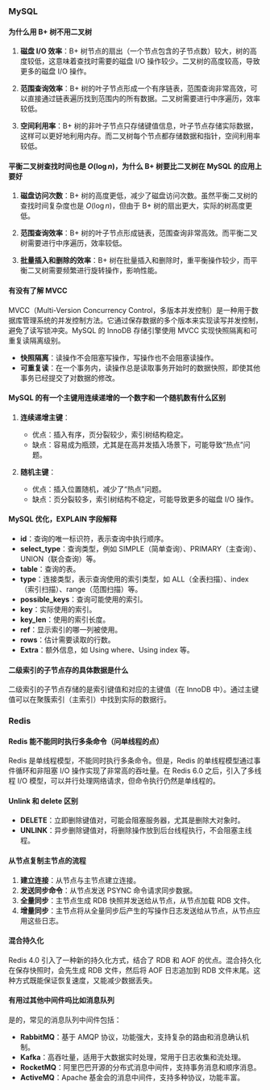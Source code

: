### MySQL

#### 为什么用 B+ 树不用二叉树

1. **磁盘 I/O 效率**：B+ 树节点的扇出（一个节点包含的子节点数）较大，树的高度较低，这意味着查找时需要的磁盘 I/O 操作较少。二叉树的高度较高，导致更多的磁盘 I/O 操作。

2. **范围查询效率**：B+ 树的叶子节点形成一个有序链表，范围查询非常高效，可以直接通过链表遍历找到范围内的所有数据。二叉树需要进行中序遍历，效率较低。

3. **空间利用率**：B+ 树的非叶子节点只存储键值信息，叶子节点存储实际数据，这样可以更好地利用内存。而二叉树每个节点都存储数据和指针，空间利用率较低。

#### 平衡二叉树查找时间也是 $O(\log n)$，为什么 B+ 树要比二叉树在 MySQL 的应用上要好

1. **磁盘访问次数**：B+ 树的高度更低，减少了磁盘访问次数。虽然平衡二叉树的查找时间复杂度也是 $O(\log n)$，但由于 B+ 树的扇出更大，实际的树高度更低。

2. **范围查询效率**：B+ 树的叶子节点形成链表，范围查询非常高效。而平衡二叉树需要进行中序遍历，效率较低。

3. **批量插入和删除的效率**：B+ 树在批量插入和删除时，重平衡操作较少，而平衡二叉树需要频繁进行旋转操作，影响性能。

#### 有没有了解 MVCC

MVCC（Multi-Version Concurrency Control，多版本并发控制）是一种用于数据库管理系统的并发控制方法。它通过保存数据的多个版本来实现读写并发控制，避免了读写锁冲突。MySQL 的 InnoDB 存储引擎使用 MVCC 实现快照隔离和可重复读隔离级别。

- **快照隔离**：读操作不会阻塞写操作，写操作也不会阻塞读操作。
- **可重复读**：在一个事务内，读操作总是读取事务开始时的数据快照，即使其他事务已经提交了对数据的修改。

#### MySQL 的有一个主键用连续递增的一个数字和一个随机数有什么区别

1. **连续递增主键**：
   - 优点：插入有序，页分裂较少，索引树结构稳定。
   - 缺点：容易成为瓶颈，尤其是在高并发插入场景下，可能导致“热点”问题。

2. **随机主键**：
   - 优点：插入位置随机，减少了“热点”问题。
   - 缺点：页分裂较多，索引树结构不稳定，可能导致更多的磁盘 I/O 操作。

#### MySQL 优化，EXPLAIN 字段解释

- **id**：查询的唯一标识符，表示查询中执行顺序。
- **select_type**：查询类型，例如 SIMPLE（简单查询）、PRIMARY（主查询）、UNION（联合查询）等。
- **table**：查询的表。
- **type**：连接类型，表示查询使用的索引类型，如 ALL（全表扫描）、index（索引扫描）、range（范围扫描）等。
- **possible_keys**：查询可能使用的索引。
- **key**：实际使用的索引。
- **key_len**：使用的索引长度。
- **ref**：显示索引的哪一列被使用。
- **rows**：估计需要读取的行数。
- **Extra**：额外信息，如 Using where、Using index 等。

#### 二级索引的子节点存的具体数据是什么

二级索引的子节点存储的是索引键值和对应的主键值（在 InnoDB 中）。通过主键值可以在聚簇索引（主索引）中找到实际的数据行。

### Redis

#### Redis 能不能同时执行多条命令（问单线程的点）

Redis 是单线程模型，不能同时执行多条命令。但是，Redis 的单线程模型通过事件循环和非阻塞 I/O 操作实现了非常高的吞吐量。在 Redis 6.0 之后，引入了多线程 I/O 模型，可以并行处理网络请求，但命令执行仍然是单线程的。

#### Unlink 和 delete 区别

- **DELETE**：立即删除键值对，可能会阻塞服务器，尤其是删除大对象时。
- **UNLINK**：异步删除键值对，将删除操作放到后台线程执行，不会阻塞主线程。

#### 从节点复制主节点的流程

1. **建立连接**：从节点与主节点建立连接。
2. **发送同步命令**：从节点发送 PSYNC 命令请求同步数据。
3. **全量同步**：主节点生成 RDB 快照并发送给从节点，从节点加载 RDB 文件。
4. **增量同步**：主节点将从全量同步后产生的写操作日志发送给从节点，从节点应用这些日志。

#### 混合持久化

Redis 4.0 引入了一种新的持久化方式，结合了 RDB 和 AOF 的优点。混合持久化在保存快照时，会先生成 RDB 文件，然后将 AOF 日志追加到 RDB 文件末尾。这种方式既能保证恢复速度，又能减少数据丢失。

#### 有用过其他中间件吗比如消息队列

是的，常见的消息队列中间件包括：

- **RabbitMQ**：基于 AMQP 协议，功能强大，支持复杂的路由和消息确认机制。
- **Kafka**：高吞吐量，适用于大数据实时处理，常用于日志收集和流处理。
- **RocketMQ**：阿里巴巴开源的分布式消息中间件，支持事务消息和顺序消息。
- **ActiveMQ**：Apache 基金会的消息中间件，支持多种协议，功能丰富。